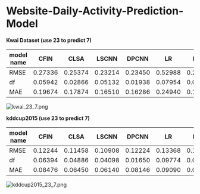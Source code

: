 # Website-Daily-Activity-Prediction-Model


**Kwai Dataset (use 23 to predict 7)**


| model name | CFIN    | CLSA    | LSCNN   | DPCNN   | LR      | RNN     |
|------------|---------|---------|---------|---------|---------|---------|
| RMSE       | 0.27336 | 0.25374 | 0.23214 | 0.23450 | 0.52988 | 0.23440 |
| df         | 0.05942 | 0.02866 | 0.05132 | 0.01938 | 0.07954 | 0.03372 |
| MAE        | 0.19674 | 0.17874 | 0.16510 | 0.16286 | 0.24940 | 0.16644 |

![kwai_23_7.png](https://s2.loli.net/2023/04/21/P84cgECxpXLRnAd.png)

**kddcup2015 (use 23 to predict 7)**

| model name | CFIN    | CLSA    | LSCNN   | DPCNN   | LR      | RNN     |
|------------|---------|---------|---------|---------|---------|---------|
| RMSE       | 0.12244 | 0.11458 | 0.10908 | 0.12224 | 0.13368 | 0.12236 |
| df         | 0.06394 | 0.04886 | 0.04098 | 0.01650 | 0.09774 | 0.03802 |
| MAE        | 0.08476 | 0.06450 | 0.06140 | 0.08146 | 0.09090 | 0.07170 |

![kddcup2015_23_7.png](https://s2.loli.net/2023/04/21/TQyBCqFhNoAutIU.png)
